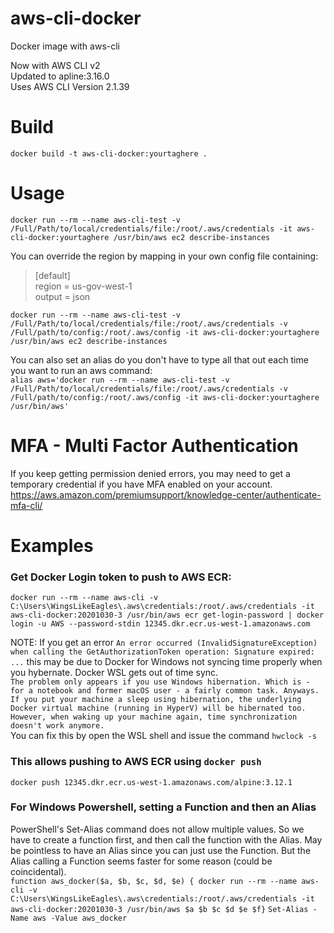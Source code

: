 # aws-cli-docker
Docker image with aws-cli  

Now with AWS CLI v2  
Updated to apline:3.16.0  
Uses AWS CLI Version 2.1.39


# Build
    docker build -t aws-cli-docker:yourtaghere .  


# Usage
    docker run --rm --name aws-cli-test -v /Full/Path/to/local/credentials/file:/root/.aws/credentials -it aws-cli-docker:yourtaghere /usr/bin/aws ec2 describe-instances  

You can override the region by mapping in your own config file containing:  

>    [default]  
>    region = us-gov-west-1  
>    output = json  

    docker run --rm --name aws-cli-test -v /Full/Path/to/local/credentials/file:/root/.aws/credentials -v /Full/path/to/config:/root/.aws/config -it aws-cli-docker:yourtaghere /usr/bin/aws ec2 describe-instances  

You can also set an alias do you don't have to type all that out each time you want to run an aws command:  
    `alias aws='docker run --rm --name aws-cli-test -v /Full/Path/to/local/credentials/file:/root/.aws/credentials -v /Full/path/to/config:/root/.aws/config -it aws-cli-docker:yourtaghere /usr/bin/aws'`

# MFA - Multi Factor Authentication
If you keep getting permission denied errors, you may need to get a temporary credential if you have MFA enabled on your account.
https://aws.amazon.com/premiumsupport/knowledge-center/authenticate-mfa-cli/
    
# Examples
### Get Docker Login token to push to AWS ECR:
`docker run --rm --name aws-cli -v C:\Users\WingsLikeEagles\.aws\credentials:/root/.aws/credentials -it aws-cli-docker:20201030-3 /usr/bin/aws ecr get-login-password | docker login -u AWS --password-stdin 12345.dkr.ecr.us-west-1.amazonaws.com`  
  
NOTE: If you get an error `An error occurred (InvalidSignatureException) when calling the GetAuthorizationToken operation: Signature expired: ...` this may be due to Docker for Windows not syncing time properly when you hybernate.  Docker WSL gets out of time sync.  
```The problem only appears if you use Windows hibernation. Which is - for a notebook and former macOS user - a fairly common task. Anyways. If you put your machine a sleep using hibernation, the underlying Docker virtual machine (running in HyperV) will be hibernated too. However, when waking up your machine again, time synchronization doesn't work anymore.```  
You can fix this by open the WSL shell and issue the command `hwclock -s`  
  

### This allows pushing to AWS ECR using `docker push`
`docker push 12345.dkr.ecr.us-west-1.amazonaws.com/alpine:3.12.1`

### For Windows Powershell, setting a Function and then an Alias
PowerShell's Set-Alias command does not allow multiple values.  So we have to create a function first, and then call the function with the Alias.  May be pointless to have an Alias since you can just use the Function. But the Alias calling a Function seems faster for some reason (could be coincidental).  
`function aws_docker($a, $b, $c, $d, $e) { docker run --rm --name aws-cli -v C:\Users\WingsLikeEagles\.aws\credentials:/root/.aws/credentials -it aws-cli-docker:20201030-3 /usr/bin/aws $a $b $c $d $e $f}`
`Set-Alias -Name aws -Value aws_docker`
